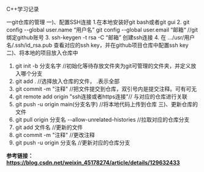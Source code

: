 C++学习记录

一git仓库的管理
一)、配置SSH连接
1.在本地安装好git bash或者git gui
2. git config --global user.name “用户名”  git config --global user.email “邮箱“ //git绑定github账号
3. ssh-keygen -t rsa -C “邮箱” 创建ssh连接
4. 在 .../usr/用户名/.ssh/id_rsa.pub  查看对应的ssh key，并在github项目仓库中配置ssh key
二)、将本地的项目放入仓库中
1. git init -b 分支名字 //初始化等待存放文件夹为git可管理的文件夹，并定义放入哪个分支
2. git add . //选择放入仓库的文件， .表示全部
3. git commit -m "注释" //把文件提交到仓库，双引号内是提交注释。可有可无
4. git remote add origin "ssh连接或者https连接"// 与对应的仓库进行关联
5. git push -u origin main(分支名字) //将本地代码上传到仓库
三)、更新仓库的文件
1. git pull origin 分支名 --allow-unrelated-histories //拉取对应的仓库分支
2. git add 文件名 //更新的文件
3. git commit -m "注释" //更改注释
4. git push -u origin 分支名 //更新对应的仓库分支


                            
                        
**参考链接：https://blog.csdn.net/weixin_45178274/article/details/129632433**
